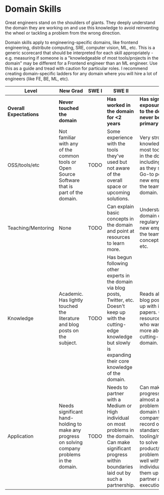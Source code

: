 # Domain Skills
Great engineers stand on the shoulders of giants. They deeply understand the domain they are working on and use this knowledge to avoid reinventing the wheel or tackling a problem from the wrong direction.

Domain skills apply to engineering-specific domains, like frontend engineering, distribute computing, SRE, computer vision,
ML, etc. This is a generic scorecard that should be interpreted for each skill appropriately - e.g. measuring if someone is a
"knowledgeable of most tools/projects in the domain" may be different for a Frontend engineer than an ML engineer. Use this
as a guide and tread with caution for particular roles. I recommend creating domain-specific ladders for any domain where you will hire a lot of engineers (like FE, BE, ML, etc).

| Level                    | New Grad                                                                                       | SWE I | SWE II                                                                                                                                                                                    | Sr.                                                                                                                                                                                                                                                                                       | Staff+                                                                                                                                                                                          | Principal                                                                                                                                   |
|--------------------------|------------------------------------------------------------------------------------------------|-------|-------------------------------------------------------------------------------------------------------------------------------------------------------------------------------------------|-------------------------------------------------------------------------------------------------------------------------------------------------------------------------------------------------------------------------------------------------------------------------------------------|-------------------------------------------------------------------------------------------------------------------------------------------------------------------------------------------------|---------------------------------------------------------------------------------------------------------------------------------------------|
| **Overall Expectations** | **Never touched the domain**                                                                   |       | **Has worked in the domain for <2 years**                                                                                                                                                 | **Has significant exposure (top 40%) to the domain but never been a primary driver**                                                                                                                                                                                                      | **Has incredibly high exposure to the domain (top 10%) and driven minor work in the field**                                                                                                     | **Has done cutting-edge work in the field (top 1%)**                                                                                        |
| OSS/tools/etc            | Not familiar with any of the common tools or Open Source Software that is part of the domain.  | TODO  | Some experience with the tools they've used but not aware of the overall space or upcoming solutions.                                                                                     | Very strong user and knowledgeable of most tools/projects in the domain, including new ones as they show up. Go-to person for new employees on the team entering the domain.                                                                                                              | Expert user and probably ooccasional contributor to key OSS projects and tools in the domain. Knows where the field is going and can recommend what software to use and what software to avoid. | Key driver of a well-known OSS project or tool in the domain.                                                                               |
| Teaching/Mentoring       | None                                                                                           | TODO  | Can explain basic concepts in the domain and point at resources to learn more.                                                                                                            | Understands the domain deeply and regulary mentors new employees on the team in concepts, toolchain, etc.                                                                                                                                                                                 | Has published on company or personal blogs contributions to the domain. May be active in the talk circuit and respected as a knowledgeable person on the subject.                               | Regularly publishes in the best journals on the domain.                                                                                     |
| Knowledge                | Academic. Has lightly touched the literature and blog posts on the subject.                    | TODO  | Has begun following other experts in the domain via blog posts, Twitter, etc. Doesn't keep up with the cutting-edge knowledge but slowly is expanding their core knowledge of the domain. | Reads all the deeper blog posts and keeps up with influential papers. Can be a resource for others who want to learn more about the cutting-edge of the domain.                                                                                                                           | Deeply follows all the cutting-edge work and has some personal relationships with the individuals/institutions pushing the domain forward.                                                      | Pushes the domain forward.                                                                                                                  |
| Application              | Needs significant hand-holding to make any progress on solving company problems in the domain. | TODO  | Needs to partner with a Medium or High individual on most problems in the domain. Can make significant progress within boundaries laid out by such a partnership.                         | Can make significant progress against almost all hard problems in the domain for the company. Track-record of using standard tooling/research/OSS to solve key product/technology problems. Partners well with a High individual to scale them up (thought-partner and execution-partner) | Go-to person for solving the hardest problems in this domain at the company. Track record of using cutting-edge research, tools, or OSS in real-world scenarios. De-risks the entire company.   | External ambassador of the company to the rest of the world. Regularly solving problems that extend beyond just what the company is having. |